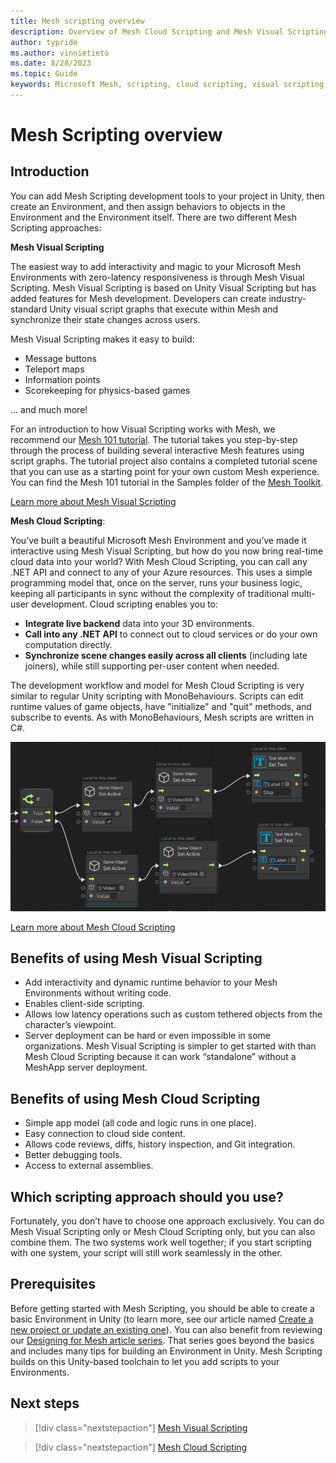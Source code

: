 ```yaml
---
title: Mesh scripting overview
description: Overview of Mesh Cloud Scripting and Mesh Visual Scripting.
author: typride
ms.author: vinnietieto
ms.date: 8/28/2023
ms.topic: Guide
keywords: Microsoft Mesh, scripting, cloud scripting, visual scripting, coding
---
```


# Mesh Scripting overview

## Introduction

You can add Mesh Scripting development tools to your project in Unity, then create an Environment, and then assign behaviors to objects in the Environment and the Environment itself. There are two different Mesh Scripting approaches:

**Mesh Visual Scripting**

The easiest way to add interactivity and magic to your Microsoft Mesh Environments with zero-latency responsiveness is through Mesh Visual Scripting. Mesh Visual Scripting is based on Unity Visual Scripting but has added features for Mesh development. Developers can create industry-standard Unity visual script graphs that execute within Mesh and synchronize their state changes across users. 

Mesh Visual Scripting makes it easy to build: 

- Message buttons 
- Teleport maps 
- Information points 
- Scorekeeping for physics-based games 

... and much more! 

For an introduction to how Visual Scripting works with Mesh, we recommend our [Mesh 101 tutorial](../getting-started/mesh-101-tutorial/mesh-101-01-overview-and-setup.md). The tutorial takes you step-by-step through the process of building several interactive Mesh features using script graphs. The tutorial project also contains a completed tutorial scene that you can use as a starting point for your own custom Mesh experience. You can find the Mesh 101 tutorial in the Samples folder of the [Mesh Toolkit](../../Create/mesh-toolkit-overview.md).

[Learn more about Mesh Visual Scripting](visual-scripting/visual-scripting-overview.md)

**Mesh Cloud Scripting**: 

You’ve built a beautiful Microsoft Mesh Environment and you’ve made it interactive using Mesh Visual Scripting, but how do you now bring real-time cloud data into your world? With Mesh Cloud Scripting, you can call any .NET API and connect to any of your Azure resources. This uses a simple programming model that, once on the server, runs your business logic, keeping all participants in sync without the complexity of traditional multi-user development. Cloud scripting enables you to: 

- **Integrate live backend** data into your 3D environments. 
- **Call into any .NET API** to connect out to cloud services or do your own computation directly.  
- **Synchronize scene changes easily across all clients** (including late joiners), while still supporting per-user content when needed. 

The development workflow and model for Mesh Cloud Scripting is very similar to regular Unity scripting with MonoBehaviours. Scripts can edit runtime values of game objects, have "initialize" and "quit" methods, and subscribe to events. As with MonoBehaviours, Mesh scripts are written in C#.

![______](../../media/mesh-scripting/001-graph-example.png)

[Learn more about Mesh Cloud Scripting](cloud-scripting/cloud-scripting-basic-concepts.md)

## Benefits of using Mesh Visual Scripting

- Add interactivity and dynamic runtime behavior to your Mesh Environments without writing code.
- Enables client-side scripting.
- Allows low latency operations such as custom tethered objects from the character’s viewpoint.
- Server deployment can be hard or even impossible in some organizations. Mesh Visual Scripting is simpler to get started with than Mesh Cloud Scripting because it can work “standalone” without a MeshApp server deployment.

## Benefits of using Mesh Cloud Scripting

- Simple app model (all code and logic runs in one place).
- Easy connection to cloud side content.
- Allows code reviews, diffs, history inspection, and Git integration.
- Better debugging tools.
- Access to external assemblies.

## Which scripting approach should you use?

Fortunately, you don’t have to choose one approach exclusively. You can do Mesh Visual Scripting only or Mesh Cloud Scripting only, but you can also combine them. The two systems work well together; if you start scripting with one system, your script will still work seamlessly in the other.

## Prerequisites

Before getting started with Mesh Scripting, you should be able to create a basic Environment in Unity (to learn more, see our article named [Create a new project or update an existing one](../build-your-basic-environment/create-a-new-project-or-update.md)). You can also benefit from reviewing our [Designing for Mesh article series](../design/overview.md). That series goes beyond the basics and includes many tips for building an Environment in Unity. Mesh Scripting builds on this Unity-based toolchain to let you add scripts to your Environments.

## Next steps

> [!div class="nextstepaction"]
> [Mesh Visual Scripting](visual-scripting/visual-scripting-overview.md)

> [!div class="nextstepaction"]
> [Mesh Cloud Scripting](cloud-scripting/cloud-scripting-basic-concepts.md)

